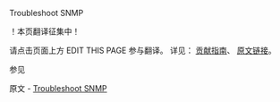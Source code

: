  Troubleshoot SNMP

 ！本页翻译征集中！

请点击页面上方 EDIT THIS PAGE 参与翻译。
详见：
[贡献指南]( https://github.com/JinMuInfo/MongoDB-Manual-zh/blob/master/CONTRIBUTING.md )、
[原文链接](  https://docs.mongodb.com/manual/tutorial/troubleshoot-snmp/  )。

 参见

原文 - [Troubleshoot SNMP]( https://docs.mongodb.com/manual/tutorial/troubleshoot-snmp/ )

